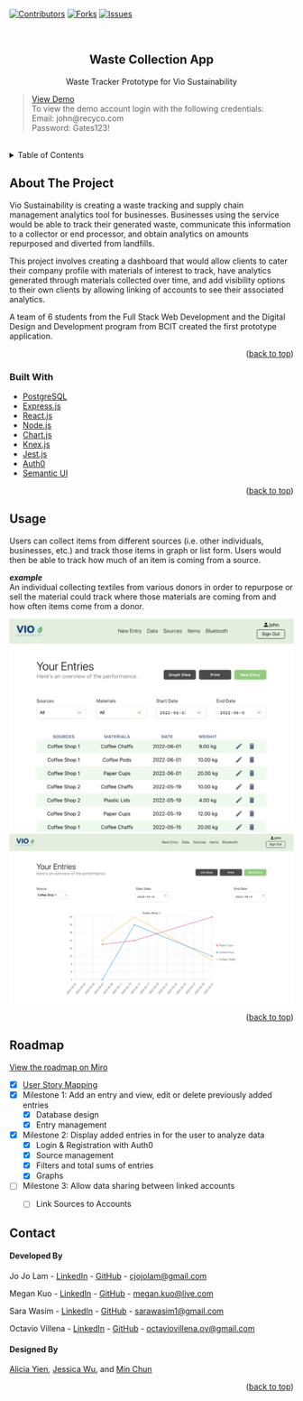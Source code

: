 <div id="top"></div>

[![Contributors][contributors-shield]][contributors-url]
[![Forks][forks-shield]][forks-url]
[![Issues][issues-shield]][issues-url]



<!-- PROJECT LOGO -->
<br />
<div align="center">


  <h2 align="center">Waste Collection App</h2>

  <p>
    Waste Tracker Prototype for Vio Sustainability
    <br />
    <!-- <a href="https://github.com/jojo-lam/collectiontrackerapp"><strong>Explore the docs </strong></a>
    <br />
    <br /> -->
  </p>
</div>

<blockquote>
<a href="https://collectiontrackerapp.herokuapp.com" target="_blank">View Demo</a>
<br />
To view the demo account login with the following credentials:
<br />
Email: john@recyco.com
<br />
Password: Gates123!</blockquote>
<br />


<!-- TABLE OF CONTENTS -->
<details>
  <summary>Table of Contents</summary>
  <ol>
    <li>
      <a href="#about-the-project">About The Project</a>
      <ul>
        <li><a href="#built-with">Built With</a></li>
      </ul>
    </li>
    <li><a href="#usage">Usage</a></li>
    <li><a href="#roadmap">Roadmap</a></li>
    <li><a href="#contact">Contact</a></li>
  </ol>
</details>



<!-- ABOUT THE PROJECT -->
## About The Project

<!-- [![Product Name Screen Shot][product-screenshot]](https://example.com) -->

Vio Sustainability is creating a waste tracking and supply chain management analytics tool for businesses. Businesses using the service would be able to track their generated waste, communicate this information to a collector or end processor, and obtain analytics on amounts repurposed and diverted from landfills.

This project involves creating a dashboard that would allow clients to cater their company profile with materials of interest to track, have analytics generated through materials collected over time, and add visibility options to their own clients by allowing linking of accounts to see their associated analytics.

A team of 6 students from the Full Stack Web Development and the Digital Design and Development program from BCIT created the first prototype application.

<p align="right">(<a href="#top">back to top</a>)</p>



### Built With

* [PostgreSQL](https://www.postgresql.org)
* [Express.js](https://expressjs.com)
* [React.js](https://reactjs.org/)
* [Node.js](https://nodejs.org/)
* [Chart.js](https://www.chartjs.org/)
* [Knex.js](https://knexjs.org)
* [Jest.js](https://jestjs.io)
* [Auth0](https://auth0.com)
* [Semantic UI](https://semantic-ui.com/)

<p align="right">(<a href="#top">back to top</a>)</p>


<!-- USAGE EXAMPLES -->
## Usage

Users can collect items from different sources (i.e. other individuals, businesses, etc.) and track those items in graph or list form. Users would then be able to track how much of an item is coming from a source.

__*example*__<br>
An individual collecting textiles from various donors in order to repurpose or sell the material could track where those materials are coming from and how often items come from a donor.

<img src="./images/viewEntries.png">
<br />
<img src="./images/viewGraph.png">


<p align="right">(<a href="#top">back to top</a>)</p>



<!-- ROADMAP -->
## Roadmap

[View the roadmap on Miro](https://miro.com/app/board/uXjVO80JehE=/?share_link_id=714159911896)

- [x] [User Story Mapping](https://miro.com/app/board/uXjVOZXuSu0=/?share_link_id=803851791715)
- [x] Milestone 1: Add an entry and view, edit or delete previously added entries
    - [x] Database design
    - [x] Entry management
- [x] Milestone 2: Display added entries in for the user to analyze data
    - [x] Login & Registration with Auth0
    - [x] Source management
    - [x] Filters and total sums of entries
    - [x] Graphs
- [ ] Milestone 3: Allow data sharing between linked accounts
    - [ ] Link Sources to Accounts



<!-- CONTACT -->
## Contact

#### Developed By

Jo Jo Lam - [LinkedIn](https://www.linkedin.com/in/jojo-lam/) - [GitHub](https://github.com/jojo-lam) - cjojolam@gmail.com

Megan Kuo - [LinkedIn](https://www.linkedin.com/in/megankuo/) - [GitHub](https://github.com/megankuo) - megan.kuo@live.com

Sara Wasim - [LinkedIn](https://www.linkedin.com/in/sara-wasim/) - [GitHub](https://github.com/sarawasim) - sarawasim1@gmail.com

Octavio Villena - [LinkedIn](https://www.linkedin.com/in/octavio-villena/) - [GitHub](https://github.com/Ovillena) - octaviovillena.ov@gmail.com

<!-- Designers -->
#### Designed By
[Alicia Yien](https://www.linkedin.com/in/aliciayien/), [Jessica Wu](https://www.linkedin.com/in/jessicawu-/), and [Min Chun](https://www.linkedin.com/in/hoonminchun/)

<p align="right">(<a href="#top">back to top</a>)</p>

<!-- MARKDOWN LINKS & IMAGES -->
<!-- https://www.markdownguide.org/basic-syntax/#reference-style-links -->
[contributors-shield]: https://img.shields.io/github/contributors/jojo-lam/collectiontrackerapp.svg?style=for-the-badge
[contributors-url]: https://github.com/jojo-lam/collectiontrackerapp/graphs/contributors
[forks-shield]: https://img.shields.io/github/forks/jojo-lam/collectiontrackerapp.svg?style=for-the-badge
[forks-url]: https://github.com/jojo-lam/collectiontrackerapp/network/members
[stars-shield]: https://img.shields.io/github/stars/jojo-lam/collectiontrackerapp.svg?style=for-the-badge
[stars-url]: https://github.com/jojo-lam/collectiontrackerapp/stargazers
[issues-shield]: https://img.shields.io/github/issues/jojo-lam/collectiontrackerapp.svg?style=for-the-badge
[issues-url]: https://github.com/jojo-lam/collectiontrackerapp/issues
[license-shield]: https://img.shields.io/github/license/jojo-lam/collectiontrackerapp.svg?style=for-the-badge
[license-url]: https://github.com/jojo-lam/collectiontrackerapp/blob/master/LICENSE.txt
[linkedin-shield]: https://img.shields.io/badge/-LinkedIn-black.svg?style=for-the-badge&logo=linkedin&colorB=555
[linkedin-url]: https://linkedin.com/in/othneildrew
[product-screenshot]: images/screenshot.png
